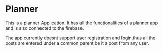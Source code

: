 # Planner
This is a planner Application.
It has all the functionalities of a planner app and is also connected to the firebase.



The app currently doesnt support user registration and login,thus all the posts are entered under a common parent,be it a post from any user.
